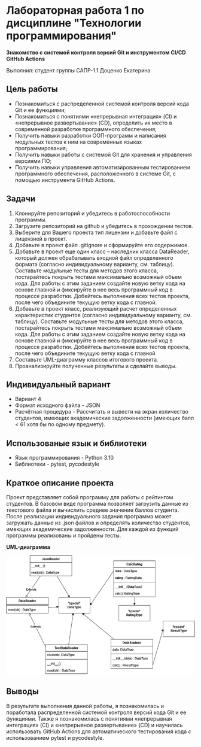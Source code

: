 # Лабораторная работа 1 по дисциплине "Технологии программирования"

**Знакомство с системой контроля версий Git и инструментом CI/CD GitHub Actions**

Выполнил: студент группы САПР-1.1 Доценко Екатерина

## Цель работы ##
 * Познакомиться с распределенной системой контроля версий кода Git и ее функциями;
 * Познакомиться с понятиями «непрерывная интеграция» (CI) и «непрерывное развертывание» (CD), определить их место в современной разработке программного обеспечения;
 * Получить навыки разработки ООП-программ и написания модульных тестов к ним на современных языках программирования;
 * Получить навыки работы с системой Git для хранения и управления версиями ПО;
 * Получить навыки управления автоматизированным тестированием программного обеспечения, расположенного в системе Git, с помощью инструмента GitHub Actions.

## Задачи ##
1. Клонируйте репозиторий и убедитесь в работоспособности программы.
2. Загрузите репозиторий на github и убедитесь в прохождении тестов.
3. Выберите для Вашего проекта тип лицензии и добавьте файл с лицензией в проект.
4. Добавьте в проект файл .gitignore и сформируйте его содержимое.
5. Добавьте в проект еще один класс – наследник класса DataReader, который должен обрабатывать входной файл определенного формата (согласно индивидуальному варианту, см. таблицу). Составьте модульные тесты для методов этого класса, постарайтесь покрыть тестами максимально возможный объем кода. Для работы с этим заданием создайте новую ветку кода на основе главной и фиксируйте в нее весь программный код в процессе разработки. Добейтесь выполнения всех тестов проекта, после чего объедините текущую ветку кода с главной.
6. Добавьте в проект класс, реализующий расчет определенных характеристик студентов (согласно индивидуальному варианту, см. таблицу). Составьте модульные тесты для методов этого класса, постарайтесь покрыть тестами максимально возможный объем кода. Для работы с этим заданием создайте новую ветку кода на основе главной и фиксируйте в нее весь программный код в процессе разработки. Добейтесь выполнения всех тестов проекта, после чего объедините текущую ветку кода с главной
7. Составьте UML-диаграмму классов итогового проекта.
8. Проанализируйте полученные результаты и сделайте выводы.

## Индивидуальный вариант ##

* Вариант 4
* Формат исходного файла - JSON
* Расчётная процедура - Рассчитать и вывести на экран количество студентов, имеющих академические задолженности (имеющих балл < 61 хотя бы по одному предмету).

## Использованые язык и библиотеки ##
* Язык программирования - Python 3.10
* Библиотеки - pytest, pycodestyle
## Краткое описание проекта ##
Проект представляет собой программу для работы с рейтингом студентов. В базовом виде программа позволяет загрузить данные из текстового файла и вычислить среднее значение баллов студента. После реализации индивидуального задания программа может загружать данные из .json файлов и определять количество студентов, имеющих академические задолженности. Для каждой из функций программы реализованы и пройдены тесты.

**UML-диаграмма**

![UML](https://github.com/DotsenkoKate/PTLab1-2022/blob/main/img/uml_diargram.png)
## Выводы ##
В результате выполнения данной работы, я познакомилась и поработала распределенной системой контроля версий кода Git и ее функциями. Также я познакомилась с понятиями «непрерывная интеграция» (CI) и «непрерывное развертывание» (CD) и научилась использовать GitHub Actions для автоматического тестирования кода с использованием pytest и pycodestyle.
